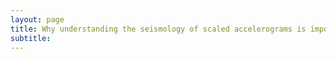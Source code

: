 ```yaml
---
layout: page
title: Why understanding the seismology of scaled accelerograms is important for Earthquake Engineering?
subtitle:
---
```



